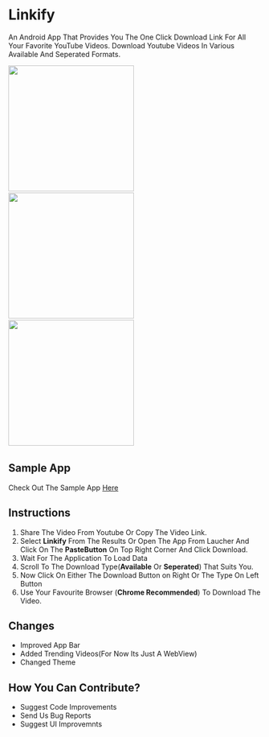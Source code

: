 # Linkify

An Android App That Provides You The One Click Download Link For All Your Favorite YouTube Videos.
Download Youtube Videos In Various Available And Seperated Formats. 

<img src="https://raw.githubusercontent.com/naseemali925/Linkify/master/images/Screenshot_20171216-124838.jpg" width="250">&nbsp;&nbsp;&nbsp;&nbsp;&nbsp;&nbsp;&nbsp;&nbsp;&nbsp;&nbsp;&nbsp;&nbsp;
<img src="https://raw.githubusercontent.com/naseemali925/Linkify/master/images/sharefromyoutube.jpg" width="250">&nbsp;&nbsp;&nbsp;&nbsp;&nbsp;&nbsp;&nbsp;&nbsp;&nbsp;&nbsp;&nbsp;&nbsp;
<img src="https://raw.githubusercontent.com/naseemali925/Linkify/master/images/avail.png" width="250">&nbsp;&nbsp;&nbsp;&nbsp;&nbsp;&nbsp;&nbsp;&nbsp;&nbsp;&nbsp;&nbsp;&nbsp;

## Sample App

Check Out The Sample App <a href="https://github.com/naseemali925/Linkify/tree/master/testApp">Here</a>


## Instructions

<ol>
  <li>
    Share The Video From Youtube Or Copy The Video Link.
  </li>
  <li>
    Select <b>Linkify</b> From The Results Or Open The App From Laucher And Click On The <b>PasteButton</b> On Top Right Corner And Click Download.
  </li>
  <li>
    Wait For The Application To Load Data
  </li>
  <li>
    Scroll To The Download Type(<b>Available</b> Or <b>Seperated</b>) That Suits You.
  </li>
  <li>
    Now Click On Either The Download Button on Right Or The Type On Left Button
  </li>
  <li>
    Use Your Favourite Browser (<b>Chrome Recommended</b>) To Download The Video.
  </li>
  </ol>
  
  ## Changes
  <ul>
  <li>Improved App Bar</li>
  <li>Added Trending Videos(For Now Its Just A WebView)</li>
  <li>Changed Theme</li>
  </ul>
  
  ## How You Can Contribute?
  
  <ul>
  <li>Suggest Code Improvements</li>
  <li>Send Us Bug Reports</li>
  <li>Suggest UI Improvemnts</li>
</ul>

